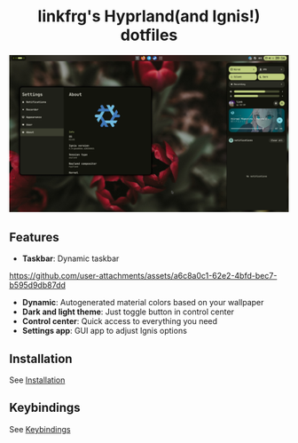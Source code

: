 <div align="center">
    <h1>linkfrg's Hyprland(and Ignis!) dotfiles</h1>
</div>


<img src=".github/assets/main.png"/>

## Features

- **Taskbar**: Dynamic taskbar


https://github.com/user-attachments/assets/a6c8a0c1-62e2-4bfd-bec7-b595d9db87dd


- **Dynamic**: Autogenerated material colors based on your wallpaper
- **Dark and light theme**: Just toggle button in control center
- **Control center**: Quick access to everything you need
- **Settings app**: GUI app to adjust Ignis options

## Installation

See [Installation](./docs/installation.md)

## Keybindings

See [Keybindings](./docs/keybindings.md)
